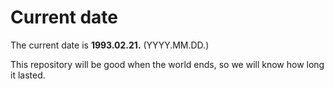 # Current date

The current date is **1993.02.21.** (YYYY.MM.DD.)

This repository will be good when the world ends, so we will know how long it lasted.
